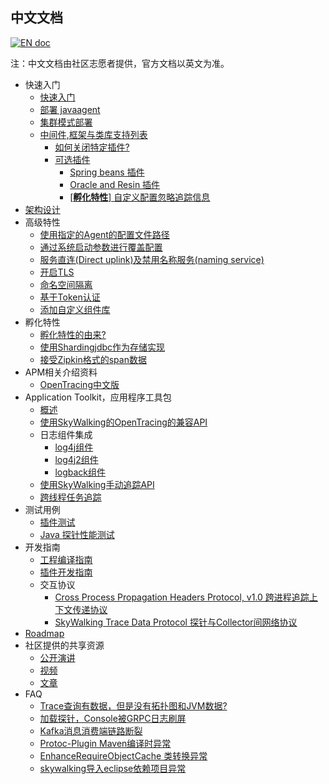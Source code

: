 ## 中文文档
[![EN doc](https://img.shields.io/badge/document-English-blue.svg)](README.md)

注：中文文档由社区志愿者提供，官方文档以英文为准。

  * 快速入门
    * [快速入门](cn/Quick-start-CN.md)
    * [部署 javaagent](cn/Deploy-skywalking-agent-CN.md)
    * [集群模式部署](cn/Deploy-backend-in-cluster-mode-CN.md)
    * [中间件,框架与类库支持列表](Supported-list.md)
      * [如何关闭特定插件?](cn/How-to-disable-plugin-CN.md)
      * [可选插件](cn/Optional-plugins-CN.md)
        * [Spring beans 插件](cn/agent-optional-plugins-CN/Spring-bean-plugins-CN.md)
        * [Oracle and Resin 插件](cn/agent-optional-plugins-CN/Oracle-Resin-plugins-CN.md)
        * [[**孵化特性**] 自定义配置忽略追踪信息](../apm-sniffer/optional-plugins/trace-ignore-plugin/README_CN.md)
  * [架构设计](cn/Architecture-CN.md)  
  * 高级特性
    * [使用指定的Agent的配置文件路径](cn/Specified-agent-config-CN.md)
    * [通过系统启动参数进行覆盖配置](cn/Setting-override-CN.md)
    * [服务直连(Direct uplink)及禁用名称服务(naming service)](cn/Direct-uplink-CN.md)
    * [开启TLS](cn/TLS-CN.md)
    * [命名空间隔离](cn/Namespace-CN.md)
    * [基于Token认证](cn/Token-auth-CN.md)
    * [添加自定义组件库](cn/Component-libraries-extend-CN.md)
  * 孵化特性
    * [孵化特性的由来?](cn/Incubating/Abstract-CN.md)
    * [使用Shardingjdbc作为存储实现](cn/Use-ShardingJDBC-as-storage-implementor-CN.md)
    * [接受Zipkin格式的span数据](../apm-collector/apm-collector-thirdparty-receiver/receiver-zipkin/docs/README-CN.md)
  * APM相关介绍资料
    * [OpenTracing中文版](https://github.com/opentracing-contrib/opentracing-specification-zh)
  * Application Toolkit，应用程序工具包
    * [概述](cn/Application-toolkit-CN.md)
    * [使用SkyWalking的OpenTracing的兼容API](cn/Opentracing-CN.md)
    * 日志组件集成
      * [log4j组件](cn/Application-toolkit-log4j-1.x-CN.md)
      * [log4j2组件](cn/Application-toolkit-log4j-2.x-CN.md)
      * [logback组件](cn/Application-toolkit-logback-1.x-CN.md)
    * [使用SkyWalking手动追踪API](cn/Application-toolkit-trace-CN.md)
    * [跨线程任务追踪](cn/Application-toolkit-trace-cross-thread-CN.md) 
  * 测试用例
    * [插件测试](https://github.com/SkywalkingTest/agent-integration-test-report)
    * [Java 探针性能测试](https://skywalkingtest.github.io/Agent-Benchmarks/README_zh.html)
  * 开发指南
    * [工程编译指南](cn/How-to-build-CN.md)
    * [插件开发指南](cn/Plugin-Development-Guide-CN.md)
    * 交互协议
        * [Cross Process Propagation Headers Protocol, v1.0  跨进程追踪上下文传递协议](cn/Skywalking-Cross-Process-Propagation-Headers-Protocol-CN-v1.md)
        * [SkyWalking Trace Data Protocol 探针与Collector间网络协议](cn/Trace-Data-Protocol-CN.md)
  * [Roadmap](ROADMAP.md)
  * 社区提供的共享资源
    * [公开演讲](https://github.com/OpenSkywalking/Community#public-speakings)
    * [视频](https://github.com/OpenSkywalking/Community#videos)
    * [文章](https://github.com/OpenSkywalking/Community#articles)
  * FAQ
    * [Trace查询有数据，但是没有拓扑图和JVM数据?](cn/FAQ/Why-have-traces-no-others-CN.md)
    * [加载探针，Console被GRPC日志刷屏](cn/FAQ/Too-many-gRPC-logs-CN.md)
    * [Kafka消息消费端链路断裂](cn/FAQ/Kafka-plugin-CN.md)
    * [Protoc-Plugin Maven编译时异常](cn/FAQ/Protoc-Plugin-Fails-When-Build-CN.md)
    * [EnhanceRequireObjectCache 类转换异常](cn/FAQ/EnhanceRequireObjectCache-Cast-Exception-CN.md)
    * [skywalking导入eclipse依赖项目异常](cn/FAQ/Import-Project-Eclipse-RequireItems-Exception.md)
